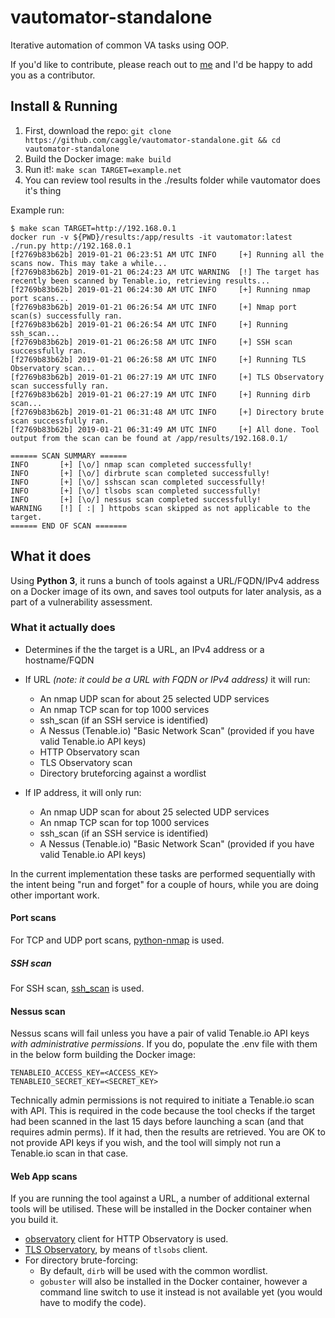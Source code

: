 # vautomator-standalone
Iterative automation of common VA tasks using OOP.

If you'd like to contribute, please reach out to [me](https://mozillians.org/en-US/u/Cag/) and I'd be happy to add you as a contributor.

## Install & Running 

1. First, download the repo: `git clone https://github.com/caggle/vautomator-standalone.git && cd vautomator-standalone`
2. Build the Docker image: `make build`
3. Run it!: `make scan TARGET=example.net`
4. You can review tool results in the ./results folder while vautomator does it's thing

Example run:
```
$ make scan TARGET=http://192.168.0.1
docker run -v ${PWD}/results:/app/results -it vautomator:latest ./run.py http://192.168.0.1
[f2769b83b62b] 2019-01-21 06:23:51 AM UTC INFO     [+] Running all the scans now. This may take a while...
[f2769b83b62b] 2019-01-21 06:24:23 AM UTC WARNING  [!] The target has recently been scanned by Tenable.io, retrieving results...
[f2769b83b62b] 2019-01-21 06:24:30 AM UTC INFO     [+] Running nmap port scans...
[f2769b83b62b] 2019-01-21 06:26:54 AM UTC INFO     [+] Nmap port scan(s) successfully ran.
[f2769b83b62b] 2019-01-21 06:26:54 AM UTC INFO     [+] Running ssh_scan...
[f2769b83b62b] 2019-01-21 06:26:58 AM UTC INFO     [+] SSH scan successfully ran.
[f2769b83b62b] 2019-01-21 06:26:58 AM UTC INFO     [+] Running TLS Observatory scan...
[f2769b83b62b] 2019-01-21 06:27:19 AM UTC INFO     [+] TLS Observatory scan successfully ran.
[f2769b83b62b] 2019-01-21 06:27:19 AM UTC INFO     [+] Running dirb scan...
[f2769b83b62b] 2019-01-21 06:31:48 AM UTC INFO     [+] Directory brute scan successfully ran.
[f2769b83b62b] 2019-01-21 06:31:49 AM UTC INFO     [+] All done. Tool output from the scan can be found at /app/results/192.168.0.1/

====== SCAN SUMMARY ======
INFO       [+] [\o/] nmap scan completed successfully!
INFO       [+] [\o/] dirbrute scan completed successfully!
INFO       [+] [\o/] sshscan scan completed successfully!
INFO       [+] [\o/] tlsobs scan completed successfully!
INFO       [+] [\o/] nessus scan completed successfully!
WARNING    [!] [ :| ] httpobs scan skipped as not applicable to the target.
====== END OF SCAN =======
```

## What it does

Using **Python 3**, it runs a bunch of tools against a URL/FQDN/IPv4 address on a Docker image of its own, and saves tool outputs for later analysis, as a part of a vulnerability assessment.

### What it actually does

* Determines if the the target is a URL, an IPv4 address or a hostname/FQDN
* If URL *(note: it could be a URL with FQDN or IPv4 address)* it will run:
  * An nmap UDP scan for about 25 selected UDP services
  * An nmap TCP scan for top 1000 services
  * ssh_scan (if an SSH service is identified)
  * A Nessus (Tenable.io) "Basic Network Scan" (provided if you have valid Tenable.io API keys)
  * HTTP Observatory scan
  * TLS Observatory scan
  * Directory bruteforcing against a wordlist
  
* If IP address, it will only run:
  * An nmap UDP scan for about 25 selected UDP services
  * An nmap TCP scan for top 1000 services
  * ssh_scan (if an SSH service is identified)
  * A Nessus (Tenable.io) "Basic Network Scan" (provided if you have valid Tenable.io API keys)
  
In the current implementation these tasks are performed sequentially with the intent being "run and forget" for a couple of hours, while you are doing other important work.

#### Port scans

For TCP and UDP port scans, [python-nmap](https://pypi.org/project/python-nmap/) is used.

##### SSH scan

For SSH scan, [ssh_scan](https://github.com/mozilla/ssh_scan) is used.

#### Nessus scan

Nessus scans will fail unless you have a pair of valid Tenable.io API keys *with administrative permissions*. If you do, populate the .env file with them in the below form building the Docker image:

```
TENABLEIO_ACCESS_KEY=<ACCESS_KEY>
TENABLEIO_SECRET_KEY=<SECRET_KEY>
```

Technically admin permissions is not required to initiate a Tenable.io scan with API. This is required in the code because the tool checks if the target had been scanned in the last 15 days before launching a scan (and that requires admin perms). If it had, then the results are retrieved.
You are OK to not provide API keys if you wish, and the tool will simply not run a Tenable.io scan in that case.

#### Web App scans

If you are running the tool against a URL, a number of additional external tools will be utilised. These will be installed in the Docker container when you build it.
* [observatory](https://github.com/mozilla/observatory-cli) client for HTTP Observatory is used.
* [TLS Observatory](https://github.com/mozilla/tls-observatory), by means of `tlsobs` client.
* For directory brute-forcing:
  * By default, `dirb` will be used with the common wordlist.
  * `gobuster` will also be installed in the Docker container, however a command line switch to use it instead is not available yet (you would have to modify the code).
